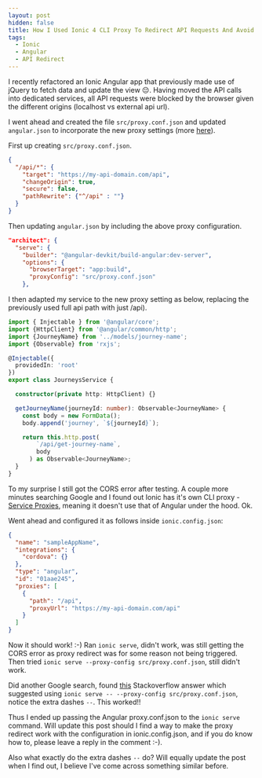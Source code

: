 ```yaml
---
layout: post
hidden: false
title: How I Used Ionic 4 CLI Proxy To Redirect API Requests And Avoid CORS Errors
tags:
  - Ionic
  - Angular
  - API Redirect
---
```

I recently refactored an Ionic Angular app that previously made use of jQuery to fetch data and update the view 😔. Having moved the API calls into dedicated services, all API requests were blocked by the browser given the different origins (localhost vs external api url).

I went ahead and created the file `src/proxy.conf.json` and updated `angular.json` to incorporate the new proxy settings (more [here](https://angular.io/guide/build#proxying-to-a-backend-server)).

First up creating `src/proxy.conf.json`.

```json
{
  "/api/*": {
    "target": "https://my-api-domain.com/api",
    "changeOrigin": true,
    "secure": false,
    "pathRewrite": {"^/api" : ""}
  }
}
```

Then updating `angular.json` by including the above proxy configuration.

```json
"architect": {
  "serve": {
    "builder": "@angular-devkit/build-angular:dev-server",
    "options": {
      "browserTarget": "app:build",
      "proxyConfig": "src/proxy.conf.json"
    },
```

I then adapted my service to the new proxy setting as below, replacing the previously used full api path with just /api).

```typescript
import { Injectable } from '@angular/core';
import {HttpClient} from '@angular/common/http';
import {JourneyName} from '../models/journey-name';
import {Observable} from 'rxjs';

@Injectable({
  providedIn: 'root'
})
export class JourneysService {

  constructor(private http: HttpClient) {}

  getJourneyName(journeyId: number): Observable<JourneyName> {
    const body = new FormData();
    body.append('journey', `${journeyId}`);

    return this.http.post(
        `/api/get-journey-name`,
        body
      ) as Observable<JourneyName>;
  }
}
```

To my surprise I still got the CORS error after testing. A couple more minutes searching Google and I found out Ionic has it's own CLI proxy - [Service Proxies](https://ionicframework.com/docs/v3/cli/configuring.html#service-proxies), meaning it doesn't use that of Angular under the hood. Ok.

Went ahead and configured it as follows inside `ionic.config.json`:

```json
{
  "name": "sampleAppName",
  "integrations": {
    "cordova": {}
  },
  "type": "angular",
  "id": "01aae245",
  "proxies": [
    {
      "path": "/api",
      "proxyUrl": "https://my-api-domain.com/api"
    }
  ]
}
```

Now it should work! :-) Ran `ionic serve`, didn't work, was still getting the CORS error as proxy redirect was for some reason not being triggered. Then tried `ionic serve --proxy-config src/proxy.conf.json`, still didn't work.

Did another Google search, found [this](https://stackoverflow.com/a/55185835/6924437) Stackoverflow answer which suggested using `ionic serve -- --proxy-config src/proxy.conf.json`, notice the extra dashes `--`. This worked!!

Thus I ended up passing the Angular proxy.conf.json to the `ionic serve` command. Will update this post should I find a way to make the proxy redirect work with the configuration in ionic.config.json, and if you do know how to, please leave a reply in the comment :-).

Also what exactly do the extra dashes `--` do? Will equally update the post when I find out, I believe I've come across something similar before.
